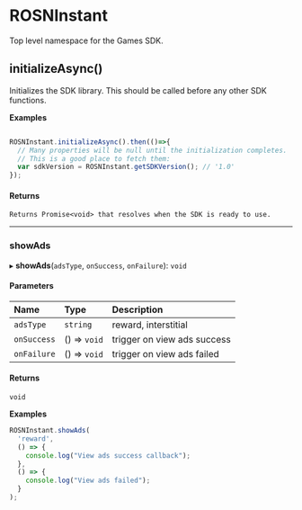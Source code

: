 # ROSNInstant
Top level namespace for the Games SDK.

## initializeAsync()

Initializes the SDK library. This should be called before any other SDK functions.

**Examples**

```ts

ROSNInstant.initializeAsync().then(()=>{
  // Many properties will be null until the initialization completes.
  // This is a good place to fetch them:
  var sdkVersion = ROSNInstant.getSDKVersion(); // '1.0'
});

```
#### Returns
`Returns Promise<void> that resolves when the SDK is ready to use.`

___

### showAds

▸ **showAds**(`adsType`, `onSuccess`, `onFailure`): `void`

#### Parameters

| Name | Type | Description |
| :------ | :------ | :------ |
| `adsType` | `string` | reward, interstitial |
| `onSuccess` | () => `void` | trigger on view ads success |
| `onFailure` | () => `void` | trigger on view ads failed |

#### Returns

`void`

**Examples**

```ts
ROSNInstant.showAds(
  'reward',
  () => {
    console.log("View ads success callback");
  },
  () => {
    console.log("View ads failed");
  }
);
```